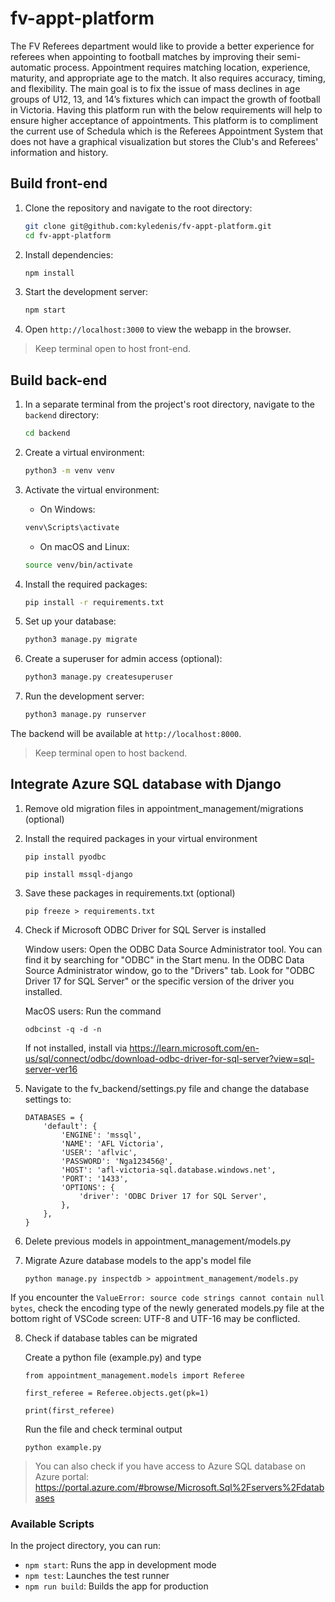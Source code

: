 # fv-appt-platform

The FV Referees department would like to provide a better experience for referees when appointing to football matches by improving their semi-automatic process. Appointment requires matching location, experience, maturity, and appropriate age to the match. It also requires accuracy, timing, and flexibility. The main goal is to fix the issue of mass declines in age groups of U12, 13, and 14’s fixtures which can impact the growth of football in Victoria. Having this platform run with the below requirements will help to ensure higher acceptance of appointments. This platform is to compliment the current use of Schedula which is the Referees Appointment System that does not have a graphical visualization but stores the Club's and Referees' information and history.

## Build front-end

1. Clone the repository and navigate to the root directory:

    ```bash
    git clone git@github.com:kyledenis/fv-appt-platform.git
    cd fv-appt-platform
    ```

2. Install dependencies:

    ```bash
    npm install
    ```

3. Start the development server:

    ```bash
    npm start
    ```

4. Open `http://localhost:3000` to view the webapp in the browser.

> Keep terminal open to host front-end.

## Build back-end

1. In a separate terminal from the project's root directory, navigate to the `backend` directory:

    ```bash
    cd backend
    ```

2. Create a virtual environment:

    ```bash
    python3 -m venv venv
    ```

3. Activate the virtual environment:
    - On Windows:

    ```bash
    venv\Scripts\activate
    ```

    - On macOS and Linux:

    ```bash
    source venv/bin/activate
    ```

4. Install the required packages:

    ```bash
    pip install -r requirements.txt
    ```

5. Set up your database:

    ```bash
    python3 manage.py migrate
    ```

6. Create a superuser for admin access (optional):

    ```bash
    python3 manage.py createsuperuser
    ```

7. Run the development server:

    ```bash
    python3 manage.py runserver
    ```

The backend will be available at `http://localhost:8000`.

> Keep terminal open to host backend.
## Integrate Azure SQL database with Django

1. Remove old migration files in appointment_management/migrations (optional)

2. Install the required packages in your virtual environment
    ```
    pip install pyodbc
    ```
    ```
    pip install mssql-django
    ```

3. Save these packages in requirements.txt (optional)

    ```
    pip freeze > requirements.txt
    ```

4. Check if Microsoft ODBC Driver for SQL Server is installed

    Window users:
    Open the ODBC Data Source Administrator tool. You can find it by searching for "ODBC" in the Start menu.
    In the ODBC Data Source Administrator window, go to the "Drivers" tab.
    Look for "ODBC Driver 17 for SQL Server" or the specific version of the driver you installed.

    MacOS users:
    Run the command
    ```
    odbcinst -q -d -n
    ```
    If not installed, install via https://learn.microsoft.com/en-us/sql/connect/odbc/download-odbc-driver-for-sql-server?view=sql-server-ver16

5. Navigate to the fv_backend/settings.py file and change the database settings to:

    ```
    DATABASES = {
        'default': {
            'ENGINE': 'mssql',
            'NAME': 'AFL Victoria',
            'USER': 'aflvic',
            'PASSWORD': 'Nga123456@',
            'HOST': 'afl-victoria-sql.database.windows.net',
            'PORT': '1433',
            'OPTIONS': {
                'driver': 'ODBC Driver 17 for SQL Server',
            },
        },
    }
    ```
6. Delete previous models in appointment_management/models.py

7. Migrate Azure database models to the app's model file

    ```
    python manage.py inspectdb > appointment_management/models.py
    ```

If you encounter the ```ValueError: source code strings cannot contain null bytes```, check the encoding type of the newly generated
models.py file at the bottom right of VSCode screen: UTF-8 and UTF-16 may be conflicted.

8. Check if database tables can be migrated 

    Create a python file (example.py) and type

    ```
    from appointment_management.models import Referee

    first_referee = Referee.objects.get(pk=1)

    print(first_referee)
    ```
    Run the file and check terminal output

    ```
    python example.py
    ```
> You can also check if you have access to Azure SQL database on Azure portal: https://portal.azure.com/#browse/Microsoft.Sql%2Fservers%2Fdatabases

### Available Scripts

In the project directory, you can run:

- `npm start`: Runs the app in development mode
- `npm test`: Launches the test runner
- `npm run build`: Builds the app for production
